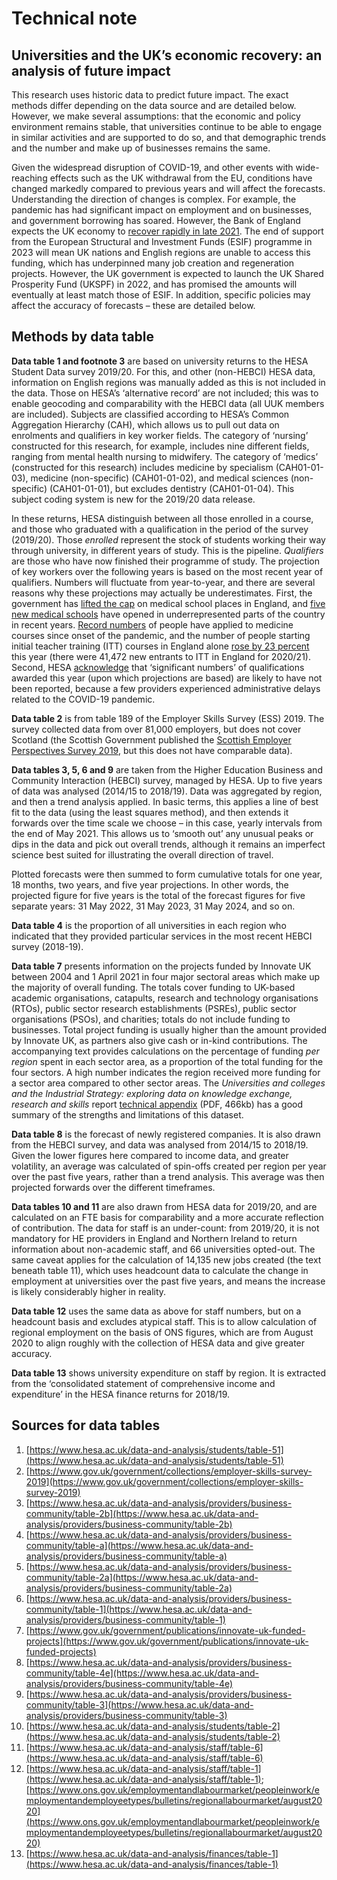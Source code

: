 # Technical note
## Universities and the UK’s economic recovery: an analysis of future impact

This research uses historic data to predict future impact. The exact methods differ depending on the data source and are detailed below. However, we make several assumptions: that the economic and policy environment remains stable, that universities continue to be able to engage in similar activities and are supported to do so, and that demographic trends and the number and make up of businesses remains the same.

Given the widespread disruption of COVID-19, and other events with wide-reaching effects such as the UK withdrawal from the EU, conditions have changed markedly compared to previous years and will affect the forecasts. Understanding the direction of changes is complex. For example, the pandemic has had significant impact on employment and on businesses, and government borrowing has soared. However, the Bank of England expects the UK economy to [recover rapidly in late 2021](https://www.bankofengland.co.uk/monetary-policy-report/2021/may-2021). The end of support from the European Structural and Investment Funds (ESIF) programme in 2023 will mean UK nations and English regions are unable to access this funding, which has underpinned many job creation and regeneration projects. However, the UK government is expected to launch the UK Shared Prosperity Fund (UKSPF) in 2022, and has promised the amounts will eventually at least match those of ESIF. In addition, specific policies may affect the accuracy of forecasts – these are detailed below. 

## Methods by data table

**Data table 1 and footnote 3** are based on university returns to the HESA Student Data survey 2019/20. For this, and other (non-HEBCI) HESA data, information on English regions was manually added as this is not included in the data. Those on HESA’s ‘alternative record’ are not included; this was to enable geocoding and comparability with the HEBCI data (all UUK members are included). Subjects are classified according to HESA’s Common Aggregation Hierarchy (CAH), which allows us to pull out data on enrolments and qualifiers in key worker fields. The category of ‘nursing’ constructed for this research, for example, includes nine different fields, ranging from mental health nursing to midwifery. The category of ‘medics’ (constructed for this research) includes medicine by specialism (CAH01-01-03), medicine (non-specific) (CAH01-01-02), and medical sciences (non-specific) (CAH01-01-01), but excludes dentistry (CAH01-01-04). This subject coding system is new for the 2019/20 data release.

In these returns, HESA distinguish between all those enrolled in a course, and those who graduated with a qualification in the period of the survey (2019/20). Those _enrolled_ represent the stock of students working their way through university, in different years of study. This is the pipeline. _Qualifiers_ are those who have now finished their programme of study. The projection of key workers over the following years is based on the most recent year of qualifiers. Numbers will fluctuate from year-to-year, and there are several reasons why these projections may actually be underestimates. First, the government has [lifted the cap](https://www.bmj.com/content/370/bmj.m3358) on medical school places in England, and [five new medical schools](https://www.hee.nhs.uk/news-blogs-events/news/new-medical-schools-open-train-doctors-future) have opened in underrepresented parts of the country in recent years. [Record numbers](https://www.ucas.com/corporate/news-and-key-documents/news/more-people-ever-want-be-doctor) of people have applied to medicine courses since onset of the pandemic, and the number of people starting initial teacher training (ITT) courses in England alone [rose by 23 percent](https://explore-education-statistics.service.gov.uk/find-statistics/initial-teacher-training-census/2020-21) this year (there were 41,472 new entrants to ITT in England for 2020/21). Second, HESA [acknowledge](https://www.hesa.ac.uk/news/27-01-2021/sb258-higher-education-student-statistics/qualifications) that ‘significant numbers’ of qualifications awarded this year (upon which projections are based) are likely to have not been reported, because a few providers experienced administrative delays related to the COVID-19 pandemic.

**Data table 2** is from table 189 of the Employer Skills Survey (ESS) 2019. The survey collected data from over 81,000 employers, but does not cover Scotland (the Scottish Government published the [Scottish Employer Perspectives Survey 2019](https://www.gov.scot/binaries/content/documents/govscot/publications/statistics/2019/12/scottish-employer-perspectives-survey-eps-2019-official-statistics-publication/documents/employer-perspectives-survey-2019/employer-perspectives-survey-2019/govscot%3Adocument/employer-perspectives-survey-2019.pdf), but this does not have comparable data).

**Data tables 3, 5, 6 and 9** are taken from the Higher Education Business and Community Interaction (HEBCI) survey, managed by HESA. Up to five years of data was analysed (2014/15 to 2018/19). Data was aggregated by region, and then a trend analysis applied. In basic terms, this applies a line of best fit to the data (using the least squares method), and then extends it forwards over the time scale we choose – in this case, yearly intervals from the end of May 2021. This allows us to ‘smooth out’ any unusual peaks or dips in the data and pick out overall trends, although it remains an imperfect science best suited for illustrating the overall direction of travel.

Plotted forecasts were then summed to form cumulative totals for one year, 18 months, two years, and five year projections. In other words, the projected figure for five years is the total of the forecast figures for five separate years: 31 May 2022, 31 May 2023, 31 May 2024, and so on.

**Data table 4** is the proportion of all universities in each region who indicated that they provided particular services in the most recent HEBCI survey (2018-19).

**Data table 7** presents information on the projects funded by Innovate UK between 2004 and 1 April 2021 in four major sectoral areas which make up the majority of overall funding. The totals cover funding to UK-based academic organisations, catapults, research and technology organisations (RTOs), public sector research establishments (PSREs), public sector organisations (PSOs), and charities; totals do not include funding to businesses. Total project funding is usually higher than the amount provided by Innovate UK, as partners also give cash or in-kind contributions. The accompanying text provides calculations on the percentage of funding _per region_ spent in each sector area, as a proportion of the total funding for the four sectors. A high number indicates the region received more funding for a sector area compared to other sector areas. The _Universities and colleges and the Industrial Strategy: exploring data on knowledge exchange, research and skills_ report [technical appendix](https://www.universitiesuk.ac.uk/sites/default/files/uploads/Reports/isc-technical-appendix.pdf) (PDF, 466kb)  has a good summary of the strengths and limitations of this dataset.

**Data table 8** is the forecast of newly registered companies. It is also drawn from the HEBCI survey, and data was analysed from 2014/15 to 2018/19. Given the lower figures here compared to income data, and greater volatility, an average was calculated of spin-offs created per region per year over the past five years, rather than a trend analysis. This average was then projected forwards over the different timeframes.

**Data tables 10 and 11** are also drawn from HESA data for 2019/20, and are calculated on an FTE basis for comparability and a more accurate reflection of contribution. The data for staff is an under-count: from 2019/20, it is not mandatory for HE providers in England and Northern Ireland to return information about non-academic staff, and 66 universities opted-out. The same caveat applies for the calculation of 14,135 new jobs created (the text beneath table 11), which uses headcount data to calculate the change in employment at universities over the past five years, and means the increase is likely considerably higher in reality.

**Data table 12** uses the same data as above for staff numbers, but on a headcount basis and excludes atypical staff. This is to allow calculation of regional employment on the basis of ONS figures, which are from August 2020 to align roughly with the collection of HESA data and give greater accuracy.

**Data table 13** shows university expenditure on staff by region. It is extracted from the ‘consolidated statement of comprehensive income and expenditure’ in the HESA finance returns for 2018/19.

## Sources for data tables
1. [https://www.hesa.ac.uk/data-and-analysis/students/table-51](https://www.hesa.ac.uk/data-and-analysis/students/table-51)
2. [https://www.gov.uk/government/collections/employer-skills-survey-2019](https://www.gov.uk/government/collections/employer-skills-survey-2019)
3. [https://www.hesa.ac.uk/data-and-analysis/providers/business-community/table-2b](https://www.hesa.ac.uk/data-and-analysis/providers/business-community/table-2b)
4. [https://www.hesa.ac.uk/data-and-analysis/providers/business-community/table-a](https://www.hesa.ac.uk/data-and-analysis/providers/business-community/table-a)
5. [https://www.hesa.ac.uk/data-and-analysis/providers/business-community/table-2a](https://www.hesa.ac.uk/data-and-analysis/providers/business-community/table-2a)
6. [https://www.hesa.ac.uk/data-and-analysis/providers/business-community/table-1](https://www.hesa.ac.uk/data-and-analysis/providers/business-community/table-1)
7. [https://www.gov.uk/government/publications/innovate-uk-funded-projects](https://www.gov.uk/government/publications/innovate-uk-funded-projects)
8. [https://www.hesa.ac.uk/data-and-analysis/providers/business-community/table-4e](https://www.hesa.ac.uk/data-and-analysis/providers/business-community/table-4e)
9. [https://www.hesa.ac.uk/data-and-analysis/providers/business-community/table-3](https://www.hesa.ac.uk/data-and-analysis/providers/business-community/table-3)
10. [https://www.hesa.ac.uk/data-and-analysis/students/table-2](https://www.hesa.ac.uk/data-and-analysis/students/table-2)
11. [https://www.hesa.ac.uk/data-and-analysis/staff/table-6](https://www.hesa.ac.uk/data-and-analysis/staff/table-6)
12. [https://www.hesa.ac.uk/data-and-analysis/staff/table-1](https://www.hesa.ac.uk/data-and-analysis/staff/table-1); [https://www.ons.gov.uk/employmentandlabourmarket/peopleinwork/employmentandemployeetypes/bulletins/regionallabourmarket/august2020](https://www.ons.gov.uk/employmentandlabourmarket/peopleinwork/employmentandemployeetypes/bulletins/regionallabourmarket/august2020)
13. [https://www.hesa.ac.uk/data-and-analysis/finances/table-1](https://www.hesa.ac.uk/data-and-analysis/finances/table-1)